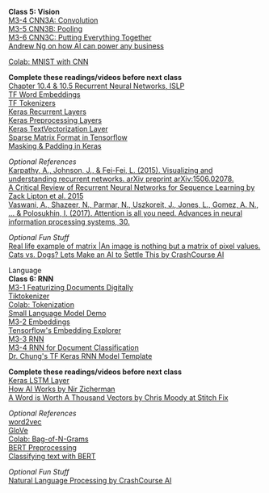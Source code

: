 **Class 5: Vision**  
[M3-4 CNN3A: Convolution](https://www.dropbox.com/scl/fi/n7t8fi27nu3tadcn0i0wj/M3-4-CNN3A-conv.pptx?rlkey=eazdb831tp0w4umi40sl28rku&dl=0)  
[M3-5 CNN3B: Pooling](https://www.dropbox.com/scl/fi/xnj81rtqx1bp0r0ie3eup/M3-5-CNN3B-pooling.pptx?rlkey=dyb24vnsgtqxs54p6r5b36y5b&dl=0)  
[M3-6 CNN3C: Putting Everything Together](https://www.dropbox.com/scl/fi/85qk7ooo1fp4vybhpmknc/M3-6-CNN3C-putting-everything-together.pptx?rlkey=ga0uyp2ib4x4ty9j4guiq8voo&dl=0)   
[Andrew Ng on how AI can power any business](https://www.ted.com/talks/andrew_ng_how_ai_could_empower_any_business?language=en)  

[Colab: MNIST with CNN](https://colab.research.google.com/drive/15Udjs_HjIopW0R18f9lzznXnk63tzeX8) 

**Complete these readings/videos before next class**  
[Chapter 10.4 & 10.5 Recurrent Neural Networks, ISLP](https://hastie.su.domains/ISLP/ISLP_website.pdf.download.html)  
[TF Word Embeddings](https://www.tensorflow.org/text/guide/word_embeddings)  
[TF Tokenizers](https://www.tensorflow.org/text/guide/tokenizers)  
[Keras Recurrent Layers](https://keras.io/api/layers/recurrent_layers/)  
[Keras Preprocessing Layers](https://keras.io/api/layers/preprocessing_layers/)  
[Keras TextVectorization Layer](https://keras.io/api/layers/preprocessing_layers/text/text_vectorization/)  
[Sparse Matrix Format in Tensorflow](https://www.tensorflow.org/api_docs/python/tf/sparse/SparseTensor)  
[Masking & Padding in Keras](https://www.tensorflow.org/guide/keras/masking_and_padding#:~:text=Padding%20is%20a%20special%20form,pad%20or%20truncate%20some%20sequences.)  

*Optional References*  
[Karpathy, A., Johnson, J., & Fei-Fei, L. (2015). Visualizing and understanding recurrent networks. arXiv preprint arXiv:1506.02078.](http://vision.stanford.edu/pdf/KarpathyICLR2016.pdf)   
[A Critical Review of Recurrent Neural Networks for Sequence Learning by Zack Lipton et al. 2015](https://arxiv.org/abs/1506.00019)  
[Vaswani, A., Shazeer, N., Parmar, N., Uszkoreit, J., Jones, L., Gomez, A. N., ... & Polosukhin, I. (2017). Attention is all you need. Advances in neural information processing systems, 30.](https://arxiv.org/abs/1706.03762)

*Optional Fun Stuff*  
[Real life example of matrix |An image is nothing but a matrix of pixel values.](https://www.youtube.com/watch?v=RDBWWZ7o5sQ)  
[Cats vs. Dogs? Lets Make an AI to Settle This by CrashCourse AI](https://www.pbs.org/video/cats-vs-dogs-lets-make-an-ai-to-settle-this-lab-19-rp1lwa/) 

Language  
**Class 6: RNN**  
[M3-1 Featurizing Documents Digitally](https://www.dropbox.com/scl/fi/5syj8l2q1gl30tuxy5qce/M3-1-featurizing-documents-digitally.pptx?rlkey=nnl9c7yzx9jujhd89rw9xnmcr&dl=0)  
[Tiktokenizer](https://tiktokenizer.vercel.app/)  
[Colab: Tokenization](https://colab.research.google.com/drive/16yYaORYT9hU6OC3xZQGzmyuGm9MUHgDq)  
[Small Language Model Demo](https://www.cs.cmu.edu/~pvirtue/AIS/ngrams/ngrams.html)  
[M3-2 Embeddings](https://www.dropbox.com/scl/fi/aa3vuov9o105xsrvf4fs6/M3-2-embeddings.pptx?rlkey=0w897if9s4f6fgso1ondx2n93&dl=0)  
[Tensorflow's Embedding Explorer](https://projector.tensorflow.org/)  
[M3-3 RNN](https://www.dropbox.com/scl/fi/n29yaptji7s809al1fyq5/M3-3-rnn.pptx?rlkey=cg6he9wjzm0yes64d0lacqqsd&dl=0)  
[M3-4 RNN for Document Classification](https://www.dropbox.com/scl/fi/lhubtpz6khf6fgifrpohs/M3-4-rnn-for-document-classification.pptx?rlkey=07kbmgxhs2q1vnolygsxsfwkr&dl=0)  
[Dr. Chung's TF Keras RNN Model Template](https://docs.google.com/document/d/1uPGD60oGgf40YOzyid0SfaTYNBtkSRlGvhud8ALB6tA/edit?usp=sharing)  

**Complete these readings/videos before next class**  
[Keras LSTM Layer](https://keras.io/api/layers/recurrent_layers/lstm/)  
[How AI Works by Nir Zicherman](https://every.to/p/how-ai-works?fbclid=IwAR2KWfiKq627x9SxpTpZojaxHSjaA0zcEELySUyEGhD7jbWzcS3vFNyJ4OI)  
[A Word is Worth A Thousand Vectors by Chris Moody at Stitch Fix](https://multithreaded.stitchfix.com/blog/2015/03/11/word-is-worth-a-thousand-vectors/)  

*Optional References*  
[word2vec](https://code.google.com/archive/p/word2vec/)  
[GloVe](https://nlp.stanford.edu/projects/glove/)  
[Colab: Bag-of-N-Grams](https://colab.research.google.com/github/practical-nlp/practical-nlp/blob/master/Ch3/03_Bag_of_N_Grams.ipynb?authuser=0&pli=1)  
[BERT Preprocessing](https://www.tensorflow.org/text/guide/bert_preprocessing_guide)  
[Classifying text with BERT](https://www.tensorflow.org/text/tutorials/classify_text_with_bert)  

*Optional Fun Stuff*  
[Natural Language Processing by CrashCourse AI](https://www.pbs.org/video/natural-language-processing-7-eroyod/)  
